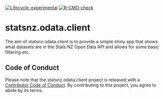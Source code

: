 <!-- badges: start -->
[![Lifecycle: experimental](https://img.shields.io/badge/lifecycle-experimental-orange.svg)](https://lifecycle.r-lib.org/articles/stages.html#experimental)
[![R-CMD-check](https://github.com/xaviermiles/statsnz.odata.client/workflows/R-CMD-check/badge.svg)](https://github.com/xaviermiles/statsnz.odata.client/actions)
<!-- badges: end -->

# statsnz.odata.client

The aim of statsnz.odata.client is to provide a simple shiny app that shows what datasets are in the Stats NZ Open Data API and allows for some basic filtering etc.

## Code of Conduct

Please note that the statsnz.odata.client project is released with a [Contributor Code of Conduct](https://contributor-covenant.org/version/2/0/CODE_OF_CONDUCT.html). By contributing to this project, you agree to abide by its terms.
